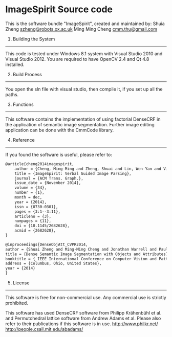 # ImageSpirit Source code
This is the software bundle "ImageSpirit", created and maintained by:
  Shuia Zheng <szheng@robots.ox.ac.uk>
  Ming Ming Cheng <cmm.thu@gmail.com>


1. Building the System
----------------------
This code is tested under Windows 8.1 system with Visual Studio 2010 and Visual Studio 2012. You are required to have OpenCV 2.4 and Qt 4.8 installed. 



2. Build Process
----------------------
You open the sln file with visual studio, then compile it, if you set up all the paths.

3. Functions
----------------------
This software contains the implementation of using factorial DenseCRF in the application of semantic image segmentation. Further image editing application can be done with the CmmCode library.

4. Reference
----------------------
If you found the software is useful, please refer to:
```tex
@article{cheng2014imagespirit,
	author = {Cheng, Ming-Ming and Zheng, Shuai and Lin, Wen-Yan and Vineet, Vibhav and Sturgess, Paul and Crook, Nigel and Mitra, Niloy J. and Torr, Philip},
	title = {ImageSpirit: Verbal Guided Image Parsing},
	journal = {ACM Trans. Graph.},
	issue_date = {November 2014},
	volume = {34},
	number = {1},
	month = dec,
	year = {2014},
	issn = {0730-0301},
	pages = {3:1--3:11},
	articleno = {3},
	numpages = {11},
	doi = {10.1145/2682628},
	acmid = {2682628},
}
```
```tex
@inproceedings{DenseObjAtt_CVPR2014,
author = {Shuai Zheng and Ming-Ming Cheng and Jonathan Warrell and Paul Sturgess and Vibhav Vineet and Carsten Rother and Philip H. S. Torr},
title = {Dense Semantic Image Segmentation with Objects and Attributes},
booktitle = { IEEE International Conference on Computer Vision and Pattern Recognition (CVPR)},
address = {Columbus, Ohio, United States},
year = {2014}
}
```

5. License
----------------------
This software is free for non-commercial use. Any commercial use is strictly prohibited. 

This software has used  DenseCRF software from Philipp Krähenbühl et al. and Permutohedral lattice software from Andrew Adams et al. Please also refer to their publications if this software is in use.
http://www.philkr.net/
http://people.csail.mit.edu/abadams/








